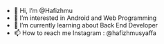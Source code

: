 - 👋 Hi, I’m @Hafizhmu
- 👀 I’m interested in Android and Web Programming
- 🌱 I’m currently learning about Back End Developer
- 📫 How to reach me Instagram : @hafizhmusyaffa

<!---
Hafizhmu/Hafizhmu is a ✨ special ✨ repository because its `README.md` (this file) appears on your GitHub profile.
You can click the Preview link to take a look at your changes.
--->
